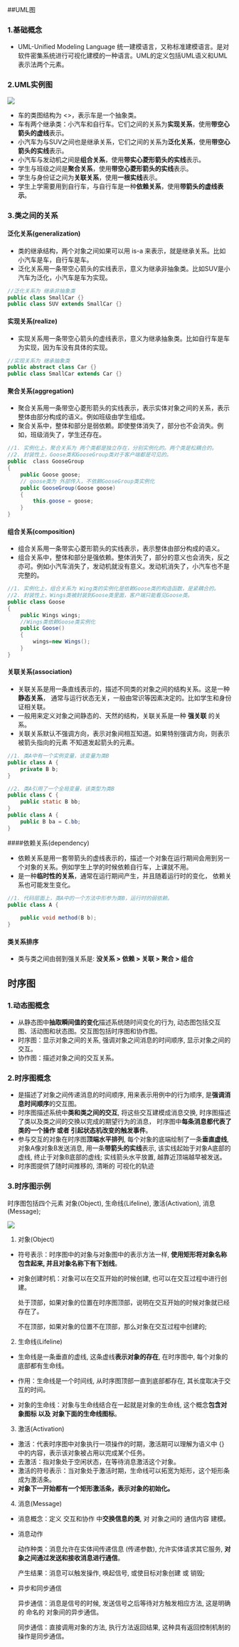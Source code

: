 ##UML图

### 1.基础概念

- UML-Unified Modeling Language 统一建模语言，又称标准建模语言。是对软件密集系统进行可视化建模的一种语言。UML的定义包括UML语义和UML表示法两个元素。

### 2.UML实例图

![](https://javanote.oss-cn-shenzhen.aliyuncs.com/4_ad787052-e069-4da7-9ef4-0c35d81b46fd.jpg)

- 车的类图结构为 <<abstract>>，表示车是一个抽象类。
- 车有两个继承类：小汽车和自行车。它们之间的关系为**实现关系**，使用**带空心箭头的虚线**表示。
- 小汽车为与SUV之间也是继承关系，它们之间的关系为**泛化关系**，使用**带空心箭头的实线**表示。
- 小汽车与发动机之间是**组合关系**，使用**带实心菱形箭头的实线**表示。
- 学生与班级之间是**聚合关系**，使用**带空心菱形箭头的实线**表示。
- 学生与身份证之间为**关联关系**，使用**一根实线**表示。
- 学生上学需要用到自行车，与自行车是一种**依赖关系**，使用**带箭头的虚线表示**。

### 3.类之间的关系

#### 泛化关系(generalization)

- 类的继承结构，两个对象之间如果可以用 is-a 来表示，就是继承关系。比如小汽车是车，自行车是车。
- 泛化关系用一条带空心箭头的实线表示，意义为继承非抽象类。比如SUV是小汽车为泛化，小汽车是车为实现。

```java
//泛化关系为 继承非抽象类
public class SmallCar {}
public class SUV extends SmallCar {}
```

#### 实现关系(realize)

- 实现关系用一条带空心箭头的虚线表示，意义为继承抽象类。比如自行车是车为实现，因为车没有具体的实现。

```java
//实现关系为 继承抽象类
public abstract class Car {}
public class SmallCar extends Car {}
```

#### 聚合关系(aggregation)

- 聚合关系用一条带空心菱形箭头的实线表示，表示实体对象之间的关系，表示整体由部分构成的语义。例如班级由学生组成。
- 聚合关系中，整体和部分是弱依赖。即使整体消失了，部分也不会消失。例如，班级消失了，学生还存在。

```java
//1. 实例化上，聚合关系为 两个类都是独立存在，分别实例化的。两个类是松耦合的。
//2. 封装性上，Goose类和GooseGroup类对于客户端都是可见的。
public  class GooseGroup
{
    public Goose goose;
	// goose类为 外部传入，不依赖GooseGroup类实例化
    public GooseGroup(Goose goose)
    {
        this.goose = goose;
    }
}

```

#### 组合关系(composition)

- 组合关系用一条带实心菱形箭头的实线表示，表示整体由部分构成的语义。
- 组合关系中，整体和部分是强依赖。整体消失了，部分的意义也会消失，反之亦可。例如小汽车消失了，发动机就没有意义。发动机消失了，小汽车也不是完整的。

```java
//1. 实例化上，组合关系为 Wing类的实例化是依赖Goose类的构造函数，是紧耦合的。
//2. 封装性上，Wings类被封装到Goose类里面，客户端只能看见Goose类。
public class Goose
{
    public Wings wings;
	//Wings类依赖Goose类实例化
    public Goose()
    {
        wings=new Wings();
    }
}
```

#### 关联关系(association)

- 关联关系是用一条直线表示的，描述不同类的对象之间的结构关系。这是一种**静态关系**， 通常与运行状态无关，一般由常识等因素决定的。比如学生和身份证相关联。
- 一般用来定义对象之间静态的、天然的结构，关联关系是一种 **强关联** 的关系。
- 关联关系默认不强调方向，表示对象间相互知道。如果特别强调方向，则表示 被箭头指向的元素 不知道发起箭头的元素。

```java
//1. 类A中有一个实例变量，该变量为类B
public class A {
    private B b;
}

//2. 类A引用了一个全局变量，该类型为类B
public class C {
    public static B bb;
}
public class A {
    public B ba = C.bb;
}
```

####依赖关系(dependency)

- 依赖关系是用一套带箭头的虚线表示的，描述一个对象在运行期间会用到另一个对象的关系。例如学生上学的时候依赖自行车，上课就不用。
- 是一种**临时性的关系**，通常在运行期间产生，并且随着运行时的变化， 依赖关系也可能发生变化。

```java
//1. 代码层面上，类A中的一个方法中形参为类B，运行时的弱依赖。
public class A {
    
    public void method(B b);
}

```

#### 类关系排序

-  类与类之间由弱到强关系是:   **没关系 > 依赖 > 关联 > 聚合 > 组合**



## 时序图

### 1.动态图概念

- 从静态图中**抽取瞬间值的变化**描述系统随时间变化的行为, 动态图包括交互图、活动图和状态图。交互图包括时序图和协作图。
- 时序图：显示对象之间的关系, 强调对象之间消息的时间顺序, 显示对象之间的交互。
- 协作图：描述对象之间的交互关系。

### 2.时序图概念

- 是描述了对象之间传递消息的时间顺序, 用来表示用例中的行为顺序, 是**强调消息时间顺序**的交互图。
- 时序图描述系统中**类和类之间的交互**, 将这些交互建模成消息交换, 时序图描述了类以及类之间的交换以完成的期望行为的消息， 时序图中**每条消息都代表了 类的一个操作 或者 引起状态机改变的触发事件**。
- 参与交互的对象在时序图**顶端水平排列**, 每个对象的底端绘制了一条**垂直虚线**, 对象A像对象B发送消息, 用一条**带箭头的实线**表示, 该实线起始于对象A底部的虚线, 终止于对象B底部的虚线; 实线箭头水平放置, 越靠近顶端越早被发送。
- 时序图提供了随时间推移的, 清晰的 可视化的轨迹

### 3.时序图示例

时序图包括四个元素 对象(Object), 生命线(Lifeline), 激活(Activation), 消息(Message);

![](https://javanote.oss-cn-shenzhen.aliyuncs.com/5_39b80c1c-22bd-4ef2-afb0-e9583b7d6c45.jpg)

1. 对象(Object)
- 符号表示：时序图中的对象与对象图中的表示方法一样, **使用矩形将对象名称包含起来, 并且对象名称下有下划线**。

- 对象创建时机：对象可以在交互开始的时候创建, 也可以在交互过程中进行创建。

  处于顶部，如果对象的位置在时序图顶部，说明在交互开始的时候对象就已经存在了。

  不在顶部，如果对象的位置不在顶部，那么对象在交互过程中创建的;


2. 生命线(Lifeline)
- 生命线是一条垂直的虚线, 这条虚线**表示对象的存在**, 在时序图中, 每个对象的底部都有生命线。

- 作用：生命线是一个时间线, 从时序图顶部一直到底部都存在, 其长度取决于交互的时间。

- 对象的生命线：对象与生命线结合在一起就是对象的生命线, 这个概念**包含对象图标 以及 对象下面的生命线图标**。


3. 激活(Activation)

- 激活：代表时序图中对象执行一项操作的时期，激活期可以理解为语义中 {} 中的内容，表示该对象被占用以完成某个任务。
- 去激活：指对象处于空闲状态，在等待消息激活这个对象。
- 激活的符号表示：当对象处于激活时期，生命线可以拓宽为矩形，这个矩形条成为激活条。
- **对象下一开始都有一个矩形激活条，表示对象的初始化。**

4. 消息(Message)

- 消息概念：定义 交互和协作 中**交换信息的类**, 对 对象之间的 通信内容 建模。

- 消息动作

  动作种类：消息允许在实体间传递信息 (传递参数), 允许实体请求其它服务, **对象之间通过发送和接收消息进行通信**。

  产生结果：消息可以触发操作, 唤起信号, 或使目标对象创建 或 销毁;

- 异步和同步通信

  异步通信：消息是信号的时候, 发送信号之后等待对方触发相应方法, 这是明确的 命名的 对象间的异步通信。

  同步通信：直接调用对象的方法, 执行方法返回结果, 这种具有返回控制机制的操作是同步通信。



